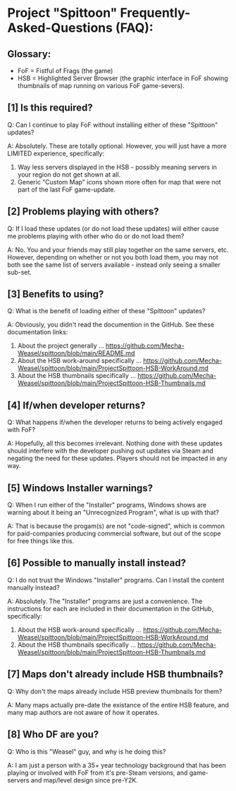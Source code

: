 Project "Spittoon" Frequently-Asked-Questions (FAQ):
===================================================

Glossary:
--------
* FoF = Fistful of Frags (the game)
* HSB = Highlighted Server Browser (the graphic interface in FoF showing thumbnails of map running on various FoF game-severs).

[1] Is this required?
--------------------
Q: Can I continue to play FoF without installing either of these "Spittoon" updates?

A: Absolutely.  These are totally optional.  However, you will just have a more LIMITED experience, specifically:
1) Way less servers displayed in the HSB - possibly meaning servers in your region do not get shown at all.
2) Generic "Custom Map" icons shown more often for map that were not part of the last FoF game-update.

[2] Problems playing with others?
--------------------------------
Q: If I load these updates (or do not load these updates) will either cause me problems playing with other who do or do not load them?

A: No.  You and your friends may still play together on the same servers, etc.  However, depending on whether or not you both load them, you may not both see the same list of servers available - instead only seeing a smaller sub-set.

[3] Benefits to using?
---------------------
Q: What is the benefit of loading either of these "Spittoon" updates?

A: Obviously, you didn't read the documention in the GitHub.  See these documentation links:
1) About the project generally ... https://github.com/Mecha-Weasel/spittoon/blob/main/README.md
2) About the HSB work-around specifically ... https://github.com/Mecha-Weasel/spittoon/blob/main/ProjectSpittoon-HSB-WorkAround.md
3) About the HSB thumbnails specifically ... https://github.com/Mecha-Weasel/spittoon/blob/main/ProjectSpittoon-HSB-Thumbnails.md

[4] If/when developer returns?
-----------------------------
Q: What happens if/when the developer returns to being actively engaged with FoF?

A: Hopefully, all this becomes irrelevant.  Nothing done with these updates should interfere with the developer pushing out updates via Steam and negating the need for these updates.  Players should not be impacted in any way.

[5] Windows Installer warnings?
------------------------------
Q: When I run either of the "Installer" programs, Windows shows are warning about it being an "Unrecognized Program", what is up with that?

A: That is because the progam(s) are not "code-signed", which is common for paid-companies producing commercial software, but out of the scope for free things like this.

[6] Possible to manually install instead?
----------------------------------------
Q: I do not trust the Windows "Installer" programs.  Can I install the content manually instead?

A: Absolutely.  The "Installer" programs are just a convenience.  The instructions for each are included in their documentation in the GitHub, specifically:
1) About the HSB work-around specifically ... https://github.com/Mecha-Weasel/spittoon/blob/main/ProjectSpittoon-HSB-WorkAround.md
2) About the HSB thumbnails specifically ... https://github.com/Mecha-Weasel/spittoon/blob/main/ProjectSpittoon-HSB-Thumbnails.md

[7] Maps don't already include HSB thumbnails?
---------------------------------------------
Q: Why don't the maps already include HSB preview thumbnails for them?

A: Many maps actually pre-date the existance of the entire HSB feature, and many map authors are not aware of how it operates.

[8] Who DF are you?
------------------
Q: Who is this "Weasel" guy, and why is he doing this?

A: I am just a person with a 35+ year technology background that has been playing or involved with FoF from it's pre-Steam versions, and game-servers and map/level design since pre-Y2K.
 
